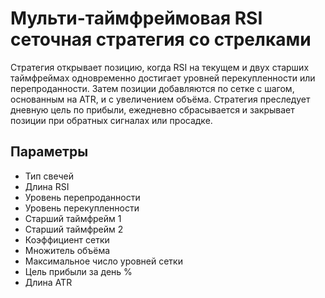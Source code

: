 # Мульти-таймфреймовая RSI сеточная стратегия со стрелками

Стратегия открывает позицию, когда RSI на текущем и двух старших таймфреймах одновременно достигает уровней перекупленности или перепроданности. Затем позиции добавляются по сетке с шагом, основанным на ATR, и с увеличением объёма. Стратегия преследует дневную цель по прибыли, ежедневно сбрасывается и закрывает позиции при обратных сигналах или просадке.

## Параметры
- Тип свечей
- Длина RSI
- Уровень перепроданности
- Уровень перекупленности
- Старший таймфрейм 1
- Старший таймфрейм 2
- Коэффициент сетки
- Множитель объёма
- Максимальное число уровней сетки
- Цель прибыли за день %
- Длина ATR

